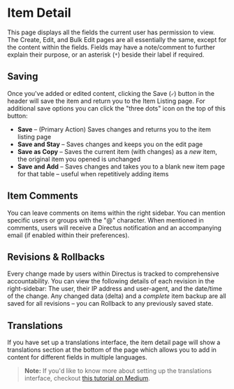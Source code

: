 # Item Detail

This page displays all the fields the current user has permission to view. The Create, Edit, and Bulk Edit pages are all essentially the same, except for the content within the fields. Fields may have a note/comment to further explain their purpose, or an asterisk (`*`) beside their label if required.

## Saving
Once you've added or edited content, clicking the Save (`✓`) button in the header will save the item and return you to the Item Listing page. For additional save options you can click the "three dots" icon on the top of this button:

* **Save** – (Primary Action) Saves changes and returns you to the item listing page
* **Save and Stay** – Saves changes and keeps you on the edit page
* **Save as Copy** – Saves the current item (with changes) as a _new_ item, the original item you opened is unchanged
* **Save and Add** – Saves changes and takes you to a blank new item page for that table – useful when repetitively adding items

## Item Comments
You can leave comments on items within the right sidebar. You can mention specific users or groups with the "@" character. When mentioned in comments, users will receive a Directus notification and an accompanying email (if enabled within their preferences).

## Revisions & Rollbacks
Every change made by users within Directus is tracked to comprehensive accountability. You can view the following details of each revision in the right-sidebar: The user, their IP address and user-agent, and the date/time of the change. Any changed data (delta) and a _complete_ item backup are all saved for all revisions – you can Rollback to any previously saved state.

## Translations
If you have set up a translations interface, the item detail page will show a translations section at the bottom of the page which allows you to add in content for different fields in multiple languages.

> **Note:** If you'd like to know more about setting up the translations interface, checkout [this tutorial on Medium](https://medium.com/directus/multilingual-content-setup-in-directus-i18n-4f243f72e554).
